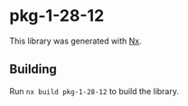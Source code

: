 # pkg-1-28-12

This library was generated with [Nx](https://nx.dev).

## Building

Run `nx build pkg-1-28-12` to build the library.
